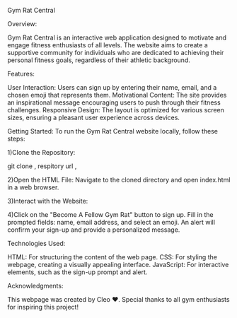 Gym Rat Central

Overview:

Gym Rat Central is an interactive web application designed to motivate and engage fitness enthusiasts of all levels. The website aims to create a supportive community for individuals who are dedicated to achieving their personal fitness goals, regardless of their athletic background.

Features:

User Interaction: Users can sign up by entering their name, email, and a chosen emoji that represents them.
Motivational Content: The site provides an inspirational message encouraging users to push through their fitness challenges.
Responsive Design: The layout is optimized for various screen sizes, ensuring a pleasant user experience across devices.

Getting Started:
To run the Gym Rat Central website locally, follow these steps:

1)Clone the Repository:

git clone , respitory url ,

2)Open the HTML File: Navigate to the cloned directory and open index.html in a web browser.

3)Interact with the Website:

4)Click on the "Become A Fellow Gym Rat" button to sign up.
Fill in the prompted fields: name, email address, and select an emoji.
An alert will confirm your sign-up and provide a personalized message.

Technologies Used:

HTML: For structuring the content of the web page.
CSS: For styling the webpage, creating a visually appealing interface.
JavaScript: For interactive elements, such as the sign-up prompt and alert.

Acknowledgments:

This webpage was created by Cleo ❤️. Special thanks to all gym enthusiasts for inspiring this project!

